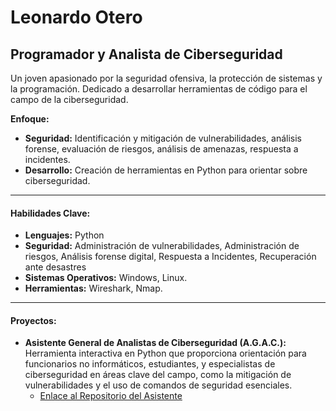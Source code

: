 # Leonardo Otero
## Programador y Analista de Ciberseguridad

Un joven apasionado por la seguridad ofensiva, la protección de sistemas y la programación. Dedicado a desarrollar herramientas de código para el campo de la ciberseguridad.

**Enfoque:**
* **Seguridad:** Identificación y mitigación de vulnerabilidades, análisis forense, evaluación de riesgos, análisis de amenazas, respuesta a incidentes.
* **Desarrollo:** Creación de herramientas en Python para orientar sobre ciberseguridad.


---

#### Habilidades Clave:

* **Lenguajes:** Python
* **Seguridad:** Administración de vulnerabilidades, Administración de riesgos, Análisis forense digital, Respuesta a Incidentes, Recuperación ante desastres
* **Sistemas Operativos:** Windows, Linux.
* **Herramientas:** Wireshark, Nmap.

---

#### Proyectos:

* **Asistente General de Analistas de Ciberseguridad (A.G.A.C.):** Herramienta interactiva en Python que proporciona orientación para funcionarios no informáticos, estudiantes, y especialistas de ciberseguridad en áreas clave del campo, como la mitigación de vulnerabilidades y el uso de comandos de seguridad esenciales.
    * [Enlace al Repositorio del Asistente](https://github.com/leonardootero037/asistente-general-analistas-ciberseguridad) 
